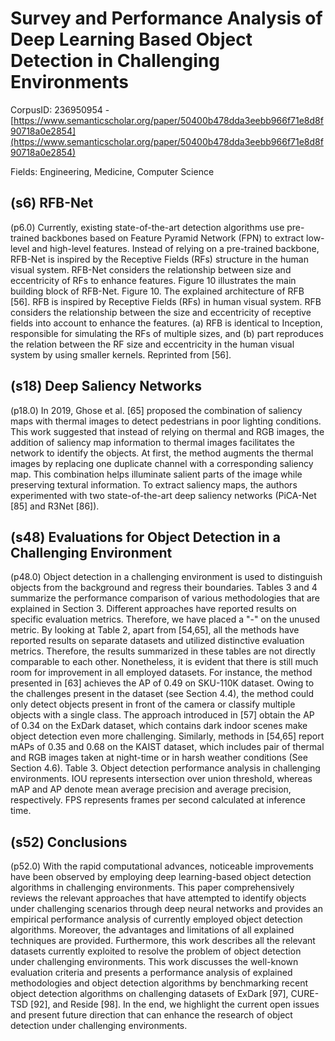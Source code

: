 # Survey and Performance Analysis of Deep Learning Based Object Detection in Challenging Environments

CorpusID: 236950954 - [https://www.semanticscholar.org/paper/50400b478dda3eebb966f71e8d8f90718a0e2854](https://www.semanticscholar.org/paper/50400b478dda3eebb966f71e8d8f90718a0e2854)

Fields: Engineering, Medicine, Computer Science

## (s6) RFB-Net
(p6.0) Currently, existing state-of-the-art detection algorithms use pre-trained backbones based on Feature Pyramid Network (FPN) to extract low-level and high-level features. Instead of relying on a pre-trained backbone, RFB-Net is inspired by the Receptive Fields (RFs) structure in the human visual system. RFB-Net considers the relationship between size and eccentricity of RFs to enhance features. Figure 10 illustrates the main building block of RFB-Net. Figure 10. The explained architecture of RFB [56]. RFB is inspired by Receptive Fields (RFs) in human visual system. RFB considers the relationship between the size and eccentricity of receptive fields into account to enhance the features. (a) RFB is identical to Inception, responsible for simulating the RFs of multiple sizes, and (b) part reproduces the relation between the RF size and eccentricity in the human visual system by using smaller kernels. Reprinted from [56].
## (s18) Deep Saliency Networks
(p18.0) In 2019, Ghose et al. [65] proposed the combination of saliency maps with thermal images to detect pedestrians in poor lighting conditions. This work suggested that instead of relying on thermal and RGB images, the addition of saliency map information to thermal images facilitates the network to identify the objects. At first, the method augments the thermal images by replacing one duplicate channel with a corresponding saliency map. This combination helps illuminate salient parts of the image while preserving textural information. To extract saliency maps, the authors experimented with two state-of-the-art deep saliency networks (PiCA-Net [85] and R3Net [86]).
## (s48) Evaluations for Object Detection in a Challenging Environment
(p48.0) Object detection in a challenging environment is used to distinguish objects from the background and regress their boundaries. Tables 3 and 4 summarize the performance comparison of various methodologies that are explained in Section 3. Different approaches have reported results on specific evaluation metrics. Therefore, we have placed a "-" on the unused metric. By looking at Table 2, apart from [54,65], all the methods have reported results on separate datasets and utilized distinctive evaluation metrics. Therefore, the results summarized in these tables are not directly comparable to each other. Nonetheless, it is evident that there is still much room for improvement in all employed datasets. For instance, the method presented in [63] achieves the AP of 0.49 on SKU-110K dataset. Owing to the challenges present in the dataset (see Section 4.4), the method could only detect objects present in front of the camera or classify multiple objects with a single class. The approach introduced in [57] obtain the AP of 0.34 on the ExDark dataset, which contains dark indoor scenes make object detection even more challenging. Similarly, methods in [54,65] report mAPs of 0.35 and 0.68 on the KAIST dataset, which includes pair of thermal and RGB images taken at night-time or in harsh weather conditions (See Section 4.6). Table 3. Object detection performance analysis in challenging environments. IOU represents intersection over union threshold, whereas mAP and AP denote mean average precision and average precision, respectively. FPS represents frames per second calculated at inference time.
## (s52) Conclusions
(p52.0) With the rapid computational advances, noticeable improvements have been observed by employing deep learning-based object detection algorithms in challenging environments. This paper comprehensively reviews the relevant approaches that have attempted to identify objects under challenging scenarios through deep neural networks and provides an empirical performance analysis of currently employed object detection algorithms. Moreover, the advantages and limitations of all explained techniques are provided. Furthermore, this work describes all the relevant datasets currently exploited to resolve the problem of object detection under challenging environments. This work discusses the well-known evaluation criteria and presents a performance analysis of explained methodologies and object detection algorithms by benchmarking recent object detection algorithms on challenging datasets of ExDark [97], CURE-TSD [92], and Reside [98]. In the end, we highlight the current open issues and present future direction that can enhance the research of object detection under challenging environments. 
